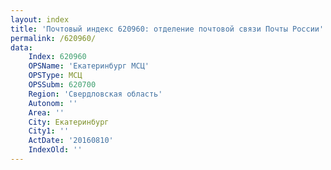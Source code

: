 ```yaml
---
layout: index
title: 'Почтовый индекс 620960: отделение почтовой связи Почты России'
permalink: /620960/
data:
    Index: 620960
    OPSName: 'Екатеринбург МСЦ'
    OPSType: МСЦ
    OPSSubm: 620700
    Region: 'Свердловская область'
    Autonom: ''
    Area: ''
    City: Екатеринбург
    City1: ''
    ActDate: '20160810'
    IndexOld: ''
---
```

